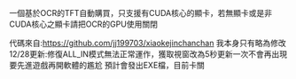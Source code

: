 一個基於OCR的TFT自動購買，只支援有CUDA核心的顯卡，若無顯卡或是非CUDA核心之顯卡請把OCR的GPU使用關閉

代碼來自:https://github.com/jj199703/xiaokejinchanchan     我本身只有略為修改
12/28更新:修復ALL_IN模式無法正常運作，獲取視窗改為5秒更新一次不會再出現要先進遊戲再開軟體的尷尬
預計會發出EXE檔，目前卡關
